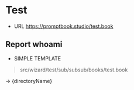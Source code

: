 # Test

-   URL https://promptbook.studio/test.book

## Report whoami

-   SIMPLE TEMPLATE

> src/wizard/test/sub/subsub/books/test.book

-> {directoryName}
